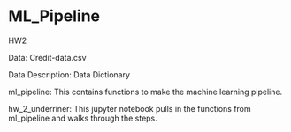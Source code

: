 # ML_Pipeline
HW2

Data:
Credit-data.csv 

Data Description:
Data Dictionary 

ml_pipeline:
	This contains functions to make the machine learning pipeline. 

hw_2_underriner:
	This jupyter notebook pulls in the functions from ml_pipeline and walks through the steps. 
